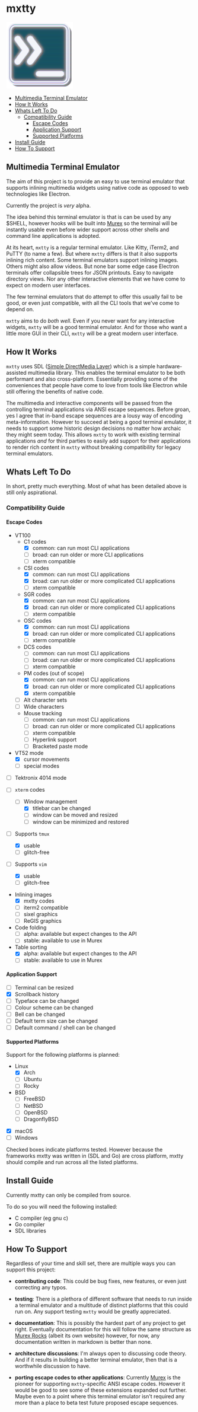 <h1>mxtty</h1>

![logo](assets/icon-large.bmp)

- [Multimedia Terminal Emulator](#multimedia-terminal-emulator)
- [How It Works](#how-it-works)
- [Whats Left To Do](#whats-left-to-do)
  - [Compatibility Guide](#compatibility-guide)
    - [Escape Codes](#escape-codes)
    - [Application Support](#application-support)
    - [Supported Platforms](#supported-platforms)
- [Install Guide](#install-guide)
- [How To Support](#how-to-support)

## Multimedia Terminal Emulator

The aim of this project is to provide an easy to use terminal emulator that
supports inlining multimedia widgets using native code as opposed to web
technologies like Electron.

Currently the project is _very_ alpha.

The idea behind this terminal emulator is that is can be used by any $SHELL,
however hooks will be built into [Murex](https://github.com/lmorg/murex) so
the terminal will be instantly usable even before wider support across other
shells and command line applications is adopted.

At its heart, `mxtty` is a regular terminal emulator. Like Kitty, iTerm2, and
PuTTY (to name a few). But where `mxtty` differs is that it also supports
inlining rich content. Some terminal emulators support inlining images. Others
might also allow videos. But none bar some edge case Electron terminals offer
collapsible trees for JSON printouts. Easy to navigate directory views. Nor any
other interactive elements that we have come to expect on modern user
interfaces.

The few terminal emulators that do attempt to offer this usually fail to be
good, or even just compatible, with all the CLI tools that we've come to depend
on.

`mxtty` aims to do _both well_. Even if you never want for any interactive
widgets, `mxtty` will be a good terminal emulator. And for those who want a
little more GUI in their CLI, `mxtty` will be a great modern user interface.

## How It Works

`mxtty` uses SDL ([Simple DirectMedia Layer](https://en.wikipedia.org/wiki/Simple_DirectMedia_Layer))
which is a simple hardware-assisted multimedia library. This enables the
terminal emulator to be both performant and also cross-platform. Essentially
providing some of the conveniences that people have come to love from tools
like Electron while still offering the benefits of native code.

The multimedia and interactive components will be passed from the controlling
terminal applications via ANSI escape sequences. Before groan, yes I agree that
in-band escape sequences are a lousy way of encoding meta-information. However
to succeed at being a good terminal emulator, it needs to support some historic
design decisions no matter how archaic they might seem today. This allows
`mxtty` to work with existing terminal applications _and_ for third parties to
easily add support for their applications to render rich content in `mxtty`
without breaking compatibility for legacy terminal emulators.

## Whats Left To Do

In short, pretty much everything. Most of what has been detailed above is still
only aspirational.

### Compatibility Guide

#### Escape Codes

- VT100
  - C1 codes
    - [x] common: can run most CLI applications
    - [ ] broad: can run older or more CLI applications
    - [ ] xterm compatible
  - CSI codes
    - [x] common: can run most CLI applications
    - [x] broad: can run older or more complicated CLI applications
    - [ ] xterm compatible
  - SGR codes
    - [x] common: can run most CLI applications
    - [x] broad: can run older or more complicated CLI applications
    - [ ] xterm compatible
  - OSC codes
    - [x] common: can run most CLI applications
    - [x] broad: can run older or more complicated CLI applications
    - [ ] xterm compatible
  - DCS codes
    - [ ] common: can run most CLI applications
    - [ ] broad: can run older or more complicated CLI applications
    - [ ] xterm compatible
  - PM codes (out of scope)
    - [x] common: can run most CLI applications
    - [x] broad: can run older or more complicated CLI applications
    - [x] xterm compatible
  - [ ] Alt character sets
  - [ ] Wide characters
  - Mouse tracking
    - [ ] common: can run most CLI applications
    - [ ] broad: can run older or more complicated CLI applications
    - [ ] xterm compatible
    - [ ] Hyperlink support
    - [ ] Bracketed paste mode

- VT52 mode
  - [x] cursor movements
  - [ ] special modes

- [ ] Tektronix 4014 mode

- [ ] `xterm` codes
  - [ ] Window management
    - [x] titlebar can be changed
    - [ ] window can be moved and resized
    - [ ] window can be minimized and restored

- [ ] Supports `tmux`
  - [x] usable
  - [ ] glitch-free
- [ ] Supports `vim`
  - [x] usable
  - [ ] glitch-free

- Inlining images
  - [x] mxtty codes
  - [ ] iterm2 compatible
  - [ ] sixel graphics
  - [ ] ReGIS graphics
- Code folding
  - [ ] alpha: available but expect changes to the API
  - [ ] stable: available to use in Murex
- Table sorting
  - [x] alpha: available but expect changes to the API
  - [ ] stable: available to use in Murex

#### Application Support

- [ ] Terminal can be resized
- [x] Scrollback history
- [ ] Typeface can be changed
- [ ] Colour scheme can be changed
- [ ] Bell can be changed
- [ ] Default term size can be changed
- [ ] Default command / shell can be changed

#### Supported Platforms

Support for the following platforms is planned:

- Linux
  - [x] Arch
  - [ ] Ubuntu
  - [ ] Rocky
- BSD
  - [ ] FreeBSD
  - [ ] NetBSD
  - [ ] OpenBSD
  - [ ] DragonflyBSD
- [x] macOS
- [ ] Windows

Checked boxes indicate platforms tested. However because the frameworks mxtty
was written in (SDL and Go) are cross platform, mxtty should compile and run
across all the listed platforms.

## Install Guide

Currently mxtty can only be compiled from source.

To do so you will need the following installed:
- C compiler (eg gnu c)
- Go compiler
- SDL libraries 

## How To Support

Regardless of your time and skill set, there are multiple ways you can support
this project:

- **contributing code**: This could be bug fixes, new features, or even just
  correcting any typos.

- **testing**: There is a plethora of different software that needs to run
  inside a terminal emulator and a multitude of distinct platforms that this
  could run on. Any support testing `mxtty` would be greatly appreciated.

- **documentation**: This is possibly the hardest part of any project to get
  right. Eventually documentation for this will follow the same structure as
  [Murex Rocks](https://murex.rocks) (albeit its own website) however, for now,
  any documentation written in markdown is better than none.

- **architecture discussions**: I'm always open to discussing code theory. And
  if it results in building a better terminal emulator, then that is a
  worthwhile discussion to have.

- **porting escape codes to other applications**: Currently [Murex](https://github.com/lmorg/murex)
  is the pioneer for supporting `mxtty`-specific ANSI escape codes. However it
  would be good to see some of these extensions expanded out further. Maybe
  even to a point where this terminal emulator isn't required any more than a
  place to beta test future proposed escape sequences.

